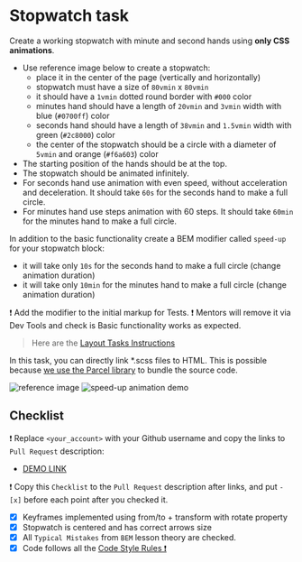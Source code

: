 # Stopwatch task

Create a working stopwatch with minute and second hands using **only CSS animations**.
- Use reference image below to create a stopwatch:
  - place it in the center of the page (vertically and horizontally)
  - stopwatch must have a size of `80vmin` x `80vmin`
  - it should have a `1vmin` dotted round border with `#000` color
  - minutes hand should have a length of `20vmin` and `3vmin` width with blue (`#0700ff`) color
  - seconds hand should have a length of `38vmin` and `1.5vmin` width with green (`#2c8000`) color
  - the center of the stopwatch should be a circle with a diameter of `5vmin` and orange (`#f6a603`) color
- The starting position of the hands should be at the top.
- The stopwatch should be animated infinitely.
- For seconds hand use animation with even speed, without acceleration and deceleration. It should take `60s` for the seconds hand to make a full circle.
- For minutes hand use steps animation with 60 steps. It should take `60min` for the minutes hand to make a full circle.

In addition to the basic functionality create a BEM modifier called `speed-up` for your stopwatch block:
- it will take only `10s` for the seconds hand to make a full circle (change animation duration)
- it will take only `10min` for the minutes hand to make a full circle (change animation duration)

❗️ Add the modifier to the initial markup for Tests.
❗️ Mentors will remove it via Dev Tools and check is Basic functionality works as expected.

> Here are the [Layout Tasks Instructions](https://mate-academy.github.io/layout_task-guideline)

In this task, you can directly link *.scss files to HTML. This is possible because [we use the Parcel library](https://en.parceljs.org/scss.html) to bundle the source code.

![reference image](reference.png)
![speed-up animation demo](demo.gif)

## Checklist

❗️ Replace `<your_account>` with your Github username and copy the links to `Pull Request` description:
- [DEMO LINK](https://solyaqw.github.io/layout_stop-watch/)

❗️ Copy this `Checklist` to the `Pull Request` description after links, and put `- [x]` before each point after you checked it.

- [x] Keyframes implemented using from/to + transform with rotate property
- [x] Stopwatch is centered and has correct arrows size
- [x] All `Typical Mistakes` from `BEM` lesson theory are checked.
- [x] Code follows all the [Code Style Rules ❗️](https://mate-academy.github.io/layout_task-guideline/html-css-code-style-rules)
